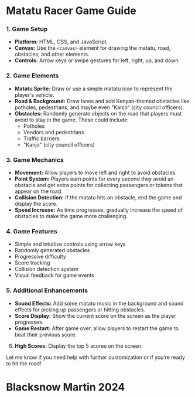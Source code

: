 # Matatu Racer Game Guide

### 1. **Game Setup**
   - **Platform:** HTML, CSS, and JavaScript.
   - **Canvas:** Use the `<canvas>` element for drawing the matatu, road, obstacles, and other elements.
   - **Controls:** Arrow keys or swipe gestures for left, right, up, and down.

### 2. **Game Elements**
   - **Matatu Sprite:** Draw or use a simple matatu icon to represent the player's vehicle.
   - **Road & Background:** Draw lanes and add Kenyan-themed obstacles like potholes, pedestrians, and maybe even "Kanjo" (city council officers).
   - **Obstacles:** Randomly generate objects on the road that players must avoid to stay in the game. These could include:
     - Potholes
     - Vendors and pedestrians
     - Traffic barriers
     - "Kanjo" (city council officers)

### 3. **Game Mechanics**
   - **Movement:** Allow players to move left and right to avoid obstacles.
   - **Point System:** Players earn points for every second they avoid an obstacle and get extra points for collecting passengers or tokens that appear on the road.
   - **Collision Detection:** If the matatu hits an obstacle, end the game and display the score.
   - **Speed Increase:** As time progresses, gradually increase the speed of obstacles to make the game more challenging.

### 4. **Game Features**
   - Simple and intuitive controls using arrow keys
   - Randomly generated obstacles
   - Progressive difficulty
   - Score tracking
   - Collision detection system
   - Visual feedback for game events

### 5. **Additional Enhancements**
   - **Sound Effects:** Add some matatu music in the background and sound effects for picking up passengers or hitting obstacles.
   - **Score Display:** Show the current score on the screen as the player progresses.
   - **Game Restart:** After game over, allow players to restart the game to beat their previous score.
   6. **High Scores:** Display the top 5 scores on the screen.

Let me know if you need help with further customization or if you’re ready to hit the road!

# Blacksnow Martin 2024 
